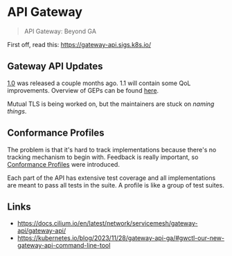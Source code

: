 # API Gateway

> API Gateway: Beyond GA

First off, read this: <https://gateway-api.sigs.k8s.io/>

## Gateway API Updates

[1.0](https://kubernetes.io/blog/2023/10/31/gateway-api-ga/) was released a couple months ago. 1.1 will contain some
QoL improvements. Overview of GEPs can be found [here](https://gateway-api.sigs.k8s.io/geps/overview/).

Mutual TLS is being worked on, but the maintainers are stuck on _naming things_.

## Conformance Profiles

The problem is that it's hard to track implementations because there's no tracking mechanism to begin with. Feedback is really
important, so [Conformance Profiles](https://gateway-api.sigs.k8s.io/concepts/conformance/) were introduced.

Each part of the API has extensive test coverage and all implementations are meant to pass all tests in the suite. A profile
is like a group of test suites.

## Links

- <https://docs.cilium.io/en/latest/network/servicemesh/gateway-api/gateway-api/>
- <https://kubernetes.io/blog/2023/11/28/gateway-api-ga/#gwctl-our-new-gateway-api-command-line-tool>
